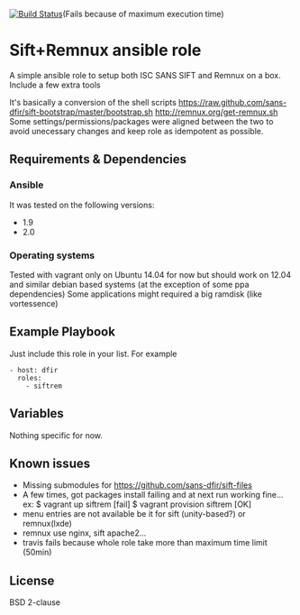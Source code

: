 [![Build Status](https://travis-ci.org/juju4/ansible-siftrem.svg?branch=master)](https://travis-ci.org/juju4/ansible-siftrem)(Fails because of maximum execution time)
# Sift+Remnux ansible role

A simple ansible role to setup both ISC SANS SIFT and Remnux on a box.
Include a few extra tools

It's basically a conversion of the shell scripts
https://raw.github.com/sans-dfir/sift-bootstrap/master/bootstrap.sh
http://remnux.org/get-remnux.sh
Some settings/permissions/packages were aligned between the two to avoid unecessary changes and keep role as idempotent as possible.

## Requirements & Dependencies

### Ansible
It was tested on the following versions:
 * 1.9
 * 2.0

### Operating systems

Tested with vagrant only on Ubuntu 14.04 for now but should work on 12.04 and similar debian based systems (at the exception of some ppa dependencies)
Some applications might required a big ramdisk (like vortessence)

## Example Playbook

Just include this role in your list.
For example

```
- host: dfir
  roles:
    - siftrem
```

## Variables

Nothing specific for now.

## Known issues

* Missing submodules for https://github.com/sans-dfir/sift-files
* A few times, got packages install failing and at next run working fine...
ex:
$ vagrant up siftrem
[fail]
$ vagrant provision siftrem
[OK]
* menu entries are not available be it for sift (unity-based?) or remnux(lxde)
* remnux use nginx, sift apache2...
* travis fails because whole role take more than maximum time limit (50min)

## License

BSD 2-clause

